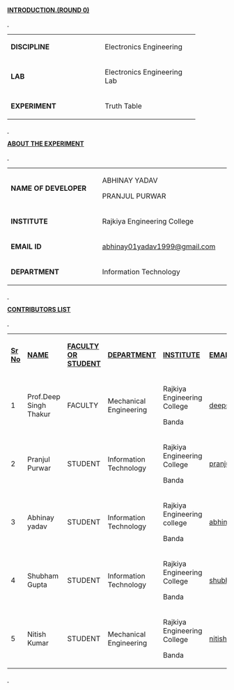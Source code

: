 <p><strong><u>INTRODUCTION.(ROUND 0)</u></strong></p>
<p><strong><u>&nbsp;</u></strong></p>
<table>
<tbody>
<tr>
<td width="200">
<p><strong>DISCIPLINE</strong></p>
</td>
<td width="200">
<p>Electronics Engineering</p>
</td>
</tr>
<tr>
<td width="200">
<p><strong>LAB</strong></p>
</td>
<td width="200">
<p>Electronics Engineering Lab</p>
</td>
</tr>
<tr>
<td width="200">
<p><strong>EXPERIMENT</strong></p>
</td>
<td width="200">
<p>Truth Table</p>
</td>
</tr>
</tbody>
</table>
<p><strong><u>&nbsp;</u></strong></p>
<p><strong><u>ABOUT THE EXPERIMENT</u></strong></p>
<p><strong><u>&nbsp;</u></strong></p>
<table>
<tbody>
<tr>
<td width="301">
<p><strong>NAME OF DEVELOPER</strong></p>
</td>
<td width="301">
<p>ABHINAY YADAV </P>
  <P>PRANJUL PURWAR</p>
</td>
</tr>
<tr>
<td width="301">
<p><strong>INSTITUTE</strong></p>
</td>
<td width="301">
<p>Rajkiya Engineering College</p>
</td>
</tr>
<tr>
<td width="301">
<p><strong>EMAIL ID</strong></p>
</td>
<td width="301">
<p><a href="abhinay01yadav1999@gmail.com">abhinay01yadav1999@gmail.com</a></p>
</td>
</tr>
<tr>
<td width="301">
<p><strong>DEPARTMENT</strong></p>
</td>
<td width="301">
<p>Information Technology</p>
</td>
</tr>
</tbody>
</table>
<p><strong><u>&nbsp;</u></strong></p>
<p><strong><u>CONTRIBUTORS LIST</u></strong></p>
<p><strong><u>&nbsp;</u></strong></p>
<table width="662">
<tbody>
<tr>
<td width="37">
<p><strong><u>Sr No</u></strong></p>
</td>
<td width="109">
<p><strong><u>NAME</u></strong></p>
</td>
<td width="87">
<p><strong><u>FACULTY OR STUDENT</u></strong></p>
</td>
<td width="156">
<p><strong><u>DEPARTMENT</u></strong></p>
</td>
<td width="96">
<p><strong><u>INSTITUTE</u></strong></p>
</td>
<td width="176">
<p><strong><u>EMAIL ID</u></strong></p>
</td>
</tr>
<tr>
<td width="37">
<p>1</p>
</td>
<td width="109">
<p>Prof.Deep Singh Thakur</p>
</td>
<td width="87">
<p>FACULTY</p>
</td>
<td width="156">
<p>Mechanical Engineering</p>
</td>
<td width="96">
<p>Rajkiya Engineering College</p>
<p>Banda</p>
</td>
<td width="176">
<p><a href="deepst018@gmail.com">deepst018@gmail.com</a></p>
</td>
</tr>
<tr>
<td width="37">
<p>2</p>
</td>
<td width="109">
<p>Pranjul Purwar</p>
</td>
<td width="87">
<p>STUDENT</p>
</td>
<td width="156">
<p>Information Technology</p>
</td>
<td width="96">
<p>Rajkiya Engineering College</p>
<p>Banda</p>
</td>
<td width="176">
<p><a href="pranjulpurwar7@gmail.com">pranjulpurwar7@gmail.com</a></p>
</td>
</tr>
<tr>
<td width="37">
<p>3</p>
</td>
<td width="109">
<p>Abhinay yadav</p>
</td>
<td width="87">
<p>STUDENT</p>
</td>
<td width="156">
<p>Information Technology</p>
</td>
<td width="96">
<p>Rajkiya Engineering college</p>
<p>Banda</p>
</td>
<td width="176">
<p><a href="abhinay01yadav1999@gmail.com">abhinay01yadav1999@gmail.com</a></p>
</td>
</tr>
<tr>
<td width="37">
<p>4</p>
</td>
<td width="109">
<p>Shubham Gupta</p>
</td>
<td width="87">
<p>STUDENT</p>
</td>
<td width="156">
<p>Information Technology</p>
</td>
<td width="96">
<p>Rajkiya Engineering College</p>
<p>Banda</p>
</td>
<td width="176">
<p><a href="shubhamgupta6428@gmail.com">shubhamgupta6428@gmail.com</a></p>
</td>
</tr>
  <tr>
<td width="37">
<p>5</p>
</td>
<td width="109">
<p>Nitish Kumar</p>
</td>
<td width="87">
<p>STUDENT</p>
</td>
<td width="156">
<p>Mechanical Engineering</p>
</td>
<td width="96">
<p>Rajkiya Engineering College</p>
<p>Banda</p>
</td>
<td width="176">
<p><a href="nitishkumar29400@gmail.com">nitishkumar29400@gmail.com</a></p>
</td>
</tr>
</tbody>
</table>
<p><strong><u>&nbsp;</u></strong></p>
